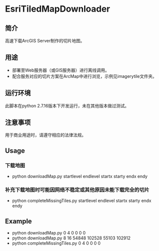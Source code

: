# EsriTiledMapDownloader

## 简介
高速下载ArcGIS Server制作的切片地图。

## 用途
* 部署至Web服务器（或GIS服务器）进行离线调用。
* 配合服务对应的切片方案在ArcMap中进行浏览，示例见imagerytile文件夹。

## 运行环境
此脚本在python 2.7.16版本下开发运行，未在其他版本做过测试。

## 注意事项
用于商业用途时，请遵守相应的法律法规。

## Usage
### 下载地图
* python downloadMap.py startlevel endlevel startx starty endx endy
### 补充下载地图时可能因网络不稳定或其他原因未能下载完全的切片
* python completeMissingTiles.py startlevel endlevel startx starty endx endy

## Example
* python downloadMap.py 0 4 0 0 0 0
* python downloadMap.py 8 16 54848 102528 55103 102912
* python completeMissingTiles.py 0 4 0 0 0 0